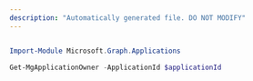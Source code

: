 ```yaml
---
description: "Automatically generated file. DO NOT MODIFY"
---
```


```powershell

Import-Module Microsoft.Graph.Applications

Get-MgApplicationOwner -ApplicationId $applicationId

```